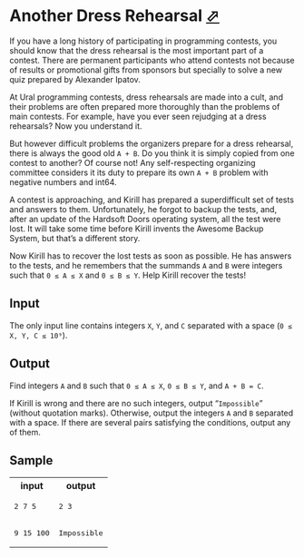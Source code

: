 # Another Dress Rehearsal [⬀](https://acm.timus.ru/problem.aspx?space=1&num=2035)

If you have a long history of participating in programming contests, you should know that the dress rehearsal is the most important part of a contest. There are permanent participants who attend contests not because of results or promotional gifts from sponsors but specially to solve a new quiz prepared by Alexander Ipatov.

At Ural programming contests, dress rehearsals are made into a cult, and their problems are often prepared more thoroughly than the problems of main contests. For example, have you ever seen rejudging at a dress rehearsals? Now you understand it.

But however difficult problems the organizers prepare for a dress rehearsal, there is always the good old `A + B`. Do you think it is simply copied from one contest to another? Of course not! Any self-respecting organizing committee considers it its duty to prepare its own `A + B` problem with negative numbers and int64.

A contest is approaching, and Kirill has prepared a superdifficult set of tests and answers to them. Unfortunately, he forgot to backup the tests, and, after an update of the Hardsoft Doors operating system, all the test were lost. It will take some time before Kirill invents the Awesome Backup System, but that’s a different story.

Now Kirill has to recover the lost tests as soon as possible. He has answers to the tests, and he remembers that the summands `A` and `B` were integers such that `0 ≤ A ≤ X` and `0 ≤ B ≤ Y`. Help Kirill recover the tests!

## Input

The only input line contains integers `X`, `Y`, and `C` separated with a space (`0 ≤ X, Y, C ≤ 10⁹`).

## Output

Find integers `A` and `B` such that `0 ≤ A ≤ X`, `0 ≤ B ≤ Y`, and `A + B = C`.

If Kirill is wrong and there are no such integers, output “`Impossible`” (without quotation marks). Otherwise, output the integers `A` and `B` separated with a space. If there are several pairs satisfying the conditions, output any of them.

## Sample

<table>
<tr>
<th>input</th>
<th>output</th>
</tr>
<tr>
<td style="vertical-align: top">
<pre style="white-space:pre">
2 7 5
</pre>
</td>
<td style="vertical-align: top">
<pre style="white-space:pre">
2 3
</pre>
</td>
</tr>
<tr>
<td style="vertical-align: top">
<pre style="white-space:pre">
9 15 100
</pre>
</td>
<td style="vertical-align: top">
<pre style="white-space:pre">
Impossible
</pre>
</td>
</tr>
</table>
